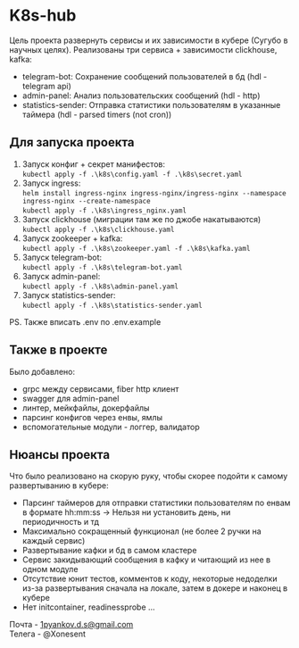 # K8s-hub

Цель проекта развернуть сервисы и их зависимости в кубере (Сугубо в научных целях). Реализованы три сервиса + зависимости clickhouse, kafka:
 - telegram-bot: Сохранение сообщений пользователей в бд (hdl - telegram api)
 - admin-panel: Анализ пользовательских сообщений (hdl - http)
 - statistics-sender: Отправка статистики пользователям в указанные таймера (hdl - parsed timers (not cron))   

## Для запуска проекта

1) Запуск конфиг + секрет манифестов:   
``` kubectl apply -f .\k8s\config.yaml -f .\k8s\secret.yaml  ```
2) Запуск ingress:  
``` helm install ingress-nginx ingress-nginx/ingress-nginx --namespace ingress-nginx --create-namespace ```  
``` kubectl apply -f .\k8s\ingress_nginx.yaml ```
3) Запуск clickhouse (миграции там же по джобе накатываются)  
``` kubectl apply -f .\k8s\clickhouse.yaml ```
4) Запуск zookeeper + kafka:  
``` kubectl apply -f .\k8s\zookeeper.yaml -f .\k8s\kafka.yaml ```
5) Запуск telegram-bot:  
``` kubectl apply -f .\k8s\telegram-bot.yaml ```
6) Запуск admin-panel:  
``` kubectl apply -f .\k8s\admin-panel.yaml ```
7) Запуск statistics-sender:  
``` kubectl apply -f .\k8s\statistics-sender.yaml ```

PS. Также вписать .env по .env.example

## Также в проекте

Было добавлено:
 - grpc между сервисами, fiber http клиент
 - swagger для admin-panel
 - линтер, мейкфайлы, докерфайлы
 - парсинг конфигов через енвы, ямлы
 - вспомогательные модули - логгер, валидатор

## Нюансы проекта

Что было реализовано на скорую руку, чтобы скорее подойти к самому развертыванию в кубере:
 - Парсинг таймеров для отправки статистики пользователям по енвам в формате hh:mm:ss -> Нельзя ни установить день, ни периодичность и тд
 - Максимально сокращенный функционал (не более 2 ручки на каждый сервис)
 - Развертывание кафки и бд в самом кластере
 - Сервис закидывающий сообщения в кафку и читающий из нее в одном модуле
 - Отсутствие юнит тестов, комментов к коду, некоторые недоделки из-за развертывания сначала на локале, затем в докере и наконец в кубере
 - Нет initcontainer, readinessprobe ... 

Почта - 1pyankov.d.s@gmail.com  
Телега - @Xonesent  
